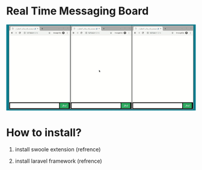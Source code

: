 # Real Time Messaging Board
![](video-screen.gif)

# How to install?
1. install swoole extension (refrence)

2. install laravel framework (refrence)

   

   

   